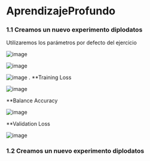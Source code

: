# AprendizajeProfundo

### 1.1 Creamos un nuevo experimento diplodatos

Utilizaremos los parámetros por defecto del ejercicio

![image](https://user-images.githubusercontent.com/58821362/110840018-fdc77a00-8282-11eb-8025-703774e2d02b.png)

![image](https://user-images.githubusercontent.com/58821362/110840518-9231dc80-8283-11eb-8425-6ffccb2c91fd.png)

![image](https://user-images.githubusercontent.com/58821362/110840555-9d850800-8283-11eb-8703-2f6054489d05.png)
.
**Training Loss

![image](https://user-images.githubusercontent.com/58821362/110840622-b55c8c00-8283-11eb-9f05-f2b8deced375.png)

**Balance Accuracy

![image](https://user-images.githubusercontent.com/58821362/110840749-df15b300-8283-11eb-8554-725d0fc66ad3.png)


**Validation Loss

![image](https://user-images.githubusercontent.com/58821362/110841095-429fe080-8284-11eb-93e4-14e41101a162.png)


### 1.2 Creamos un nuevo experimento diplodatos
